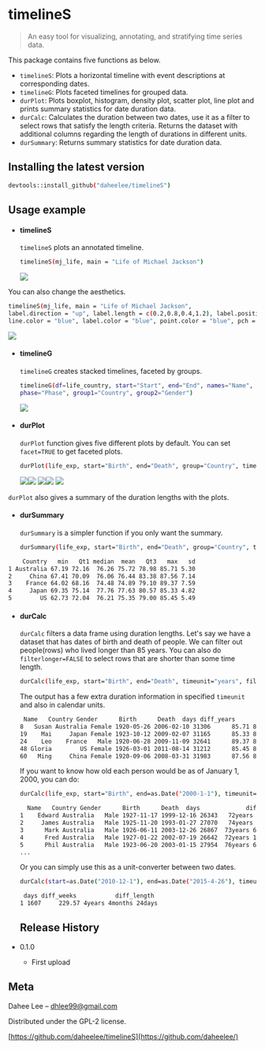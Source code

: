 
timelineS
=========

> An easy tool for visualizing, annotating, and stratifying time series data.

This package contains five functions as below.

-   `timelineS`: Plots a horizontal timeline with event descriptions at corresponding dates.
-   `timelineG`: Plots faceted timelines for grouped data.
-   `durPlot`: Plots boxplot, histogram, density plot, scatter plot, line plot and prints summary statistics for date duration data.
-   `durCalc`: Calculates the duration between two dates, use it as a filter to select rows that satisfy the length criteria. Returns the dataset with additional columns regarding the length of durations in different units.
-   `durSummary`: Returns summary statistics for date duration data.

Installing the latest version
-----------------------------

``` sh
devtools::install_github("daheelee/timelineS")
```

Usage example
-------------

-   #### timelineS

    `timelineS` plots an annotated timeline.

    ``` sh
    timelineS(mj_life, main = "Life of Michael Jackson")
    ```

    ![](MJ.png)

You can also change the aesthetics.

``` sh
timelineS(mj_life, main = "Life of Michael Jackson", 
label.direction = "up", label.length = c(0.2,0.8,0.4,1.2), label.position = 3, 
line.color = "blue", label.color = "blue", point.color = "blue", pch = "-")
```

![](MJ2.png)

-   #### timelineG

    `timelineG` creates stacked timelines, faceted by groups.

    ``` sh
    timelineG(df=life_country, start="Start", end="End", names="Name", 
    phase="Phase", group1="Country", group2="Gender")
    ```

    ![](group.png)

-   #### durPlot

    `durPlot` function gives five different plots by default. You can set `facet=TRUE` to get faceted plots.

    ``` sh
    durPlot(life_exp, start="Birth", end="Death", group="Country", timeunit="years", facet=TRUE, binwidth=3, alpha=0.7, title=TRUE)
    ```

    ![](box.png)![](hist.png) ![](density.png)![](scatter.png) ![](line.png)

`durPlot` also gives a summary of the duration lengths with the plots.

-   #### durSummary

    `durSummary` is a simpler function if you only want the summary.

    ``` sh
    durSummary(life_exp, start="Birth", end="Death", group="Country", timeunit="years")
    ```

``` sh
    Country   min   Qt1 median  mean   Qt3   max   sd
1 Australia 67.19 72.16  76.26 75.72 78.98 85.71 5.30
2     China 67.41 70.09  76.06 76.44 83.38 87.56 7.14
3    France 64.02 68.16  74.48 74.89 79.10 89.37 7.59
4     Japan 69.35 75.14  77.76 77.63 80.57 85.33 4.82
5        US 62.73 72.04  76.21 75.35 79.00 85.45 5.49
```

-   #### durCalc

    `durCalc` filters a data frame using duration lengths. Let's say we have a dataset that has dates of birth and death of people. We can filter out people(rows) who lived longer than 85 years. You can also do `filterlonger=FALSE` to select rows that are shorter than some time length.

    ``` sh
    durCalc(life_exp, start="Birth", end="Death", timeunit="years", filterlength=85)
    ```

    The output has a few extra duration information in specified `timeunit` and also in calendar units.

    ``` sh
     Name   Country Gender      Birth      Death  days diff_years            diff_length             longer_by
    8   Susan Australia Female 1920-05-26 2006-02-10 31306      85.71 85years 8months 16days        8months 16days
    19    Mai     Japan Female 1923-10-12 2009-02-07 31165      85.33 85years 3months 27days        3months 27days
    24    Leo    France   Male 1920-06-28 2009-11-09 32641      89.37 89years 4months 12days 4years 4months 12days
    48 Gloria        US Female 1926-03-01 2011-08-14 31212      85.45 85years 5months 14days        5months 14days
    60   Ming     China Female 1920-09-06 2008-03-31 31983      87.56 87years 6months 24days 2years 6months 24days
    ```

    If you want to know how old each person would be as of January 1, 2000, you can do:

    ``` sh
    durCalc(life_exp, start="Birth", end=as.Date("2000-1-1"), timeunit="years")
    ```

    ``` sh
      Name   Country Gender      Birth      Death  days             diff_length
    1    Edward Australia   Male 1927-11-17 1999-12-16 26343   72years 1month 15days
    2     James Australia   Male 1925-11-20 1993-01-27 27070   74years 1month 11days
    3      Mark Australia   Male 1926-06-11 2003-12-26 26867  73years 6months 21days
    4      Fred Australia   Male 1927-01-22 2002-07-19 26642  72years 11months 9days
    5      Phil Australia   Male 1923-06-20 2003-01-15 27954  76years 6months 12days
    ...
    ```

    Or you can simply use this as a unit-converter between two dates.

    ``` sh
    durCalc(start=as.Date("2010-12-1"), end=as.Date("2015-4-26"), timeunit="weeks")
    ```

    ``` sh
     days diff_weeks           diff_length
    1 1607     229.57 4years 4months 24days
    ```

    Release History
    ---------------

-   0.1.0
    -   First upload

Meta
----

Dahee Lee – <dhlee99@gmail.com>

Distributed under the GPL-2 license.

[https://github.com/daheelee/timelineS](https://github.com/daheelee/)
